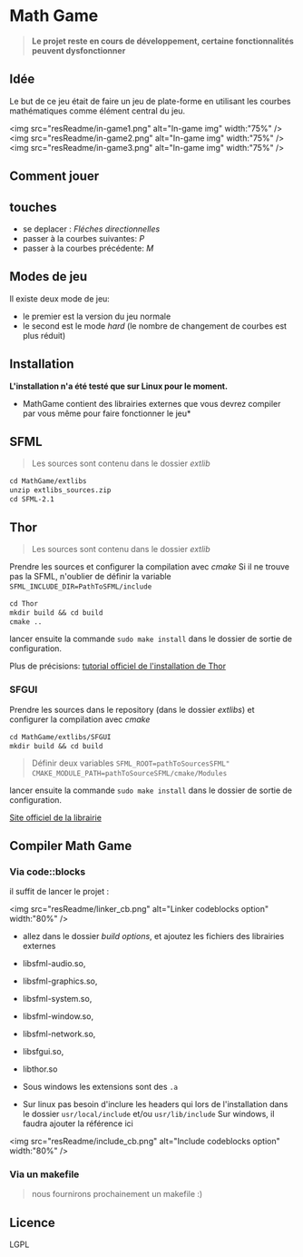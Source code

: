 Math Game
===================

> **Le projet reste en cours de développement, certaine fonctionnalités peuvent dysfonctionner**


Idée
-------------
Le but de ce jeu était de faire un jeu de plate-forme en utilisant les courbes mathématiques comme élément central du jeu.

<img src="resReadme/in-game1.png" alt="In-game img" width:"75%" />
<img src="resReadme/in-game2.png" alt="In-game img" width:"75%" />
<img src="resReadme/in-game3.png" alt="In-game img" width:"75%" />



Comment jouer
-------------------
## touches
* se deplacer : *Fléches directionnelles*
* passer à la courbes suivantes: *P*
* passer à la courbes précédente: *M*

Modes de jeu
-------------------
Il existe deux mode de jeu:

- le premier est la version du jeu normale
- le second est le mode _hard_ (le nombre de changement de courbes est plus réduit)

Installation
-------------
**L'installation n'a été testé que sur Linux pour le moment.**

* MathGame contient des librairies externes que vous devrez compiler par vous même pour faire fonctionner le jeu*

## SFML
> Les sources sont contenu dans le dossier _extlib_

	cd MathGame/extlibs
	unzip extlibs_sources.zip
	cd SFML-2.1

## Thor
> Les sources sont contenu dans le dossier _extlib_

Prendre les sources et configurer la compilation avec *cmake*
Si il ne trouve pas la SFML, n'oublier de définir la variable `SFML_INCLUDE_DIR=PathToSFML/include`

	cd Thor
	mkdir build && cd build
	cmake ..

lancer ensuite la commande `sudo make install` dans le dossier de sortie de configuration.

Plus de précisions:
[tutorial officiel de l'installation de Thor](http://www.bromeon.ch/libraries/thor/tutorials/v2.0/installation.html)

### SFGUI
Prendre les sources dans le repository (dans le dossier _extlibs_) et configurer la compilation avec *cmake*

	cd MathGame/extlibs/SFGUI
	mkdir build && cd build

> Définir deux variables
> `SFML_ROOT=pathToSourcesSFML"`
> `CMAKE_MODULE_PATH=pathToSourceSFML/cmake/Modules`

lancer ensuite la commande `sudo make install` dans le dossier de sortie de configuration.

[Site officiel de la librairie](http://sfgui.sfml-dev.de/)

## Compiler Math Game
### Via code::blocks
il suffit de lancer le projet :

<img src="resReadme/linker_cb.png" alt="Linker codeblocks option" width:"80%" />


- allez dans le dossier _build options_, et ajoutez les fichiers des librairies externes
- libsfml-audio.so,
- libsfml-graphics.so,
- libsfml-system.so,
- libsfml-window.so,
- libsfml-network.so,
- libsfgui.so,
- libthor.so

- Sous windows les extensions sont des `.a`
- Sur linux pas besoin d'inclure les headers qui lors de l'installation dans le dossier `usr/local/include` et/ou `usr/lib/include`
Sur windows, il faudra ajouter la référence ici


<img src="resReadme/include_cb.png" alt="Include codeblocks option" width:"80%" />

### Via un makefile
> nous fournirons prochainement un makefile :)

Licence
------------
LGPL

